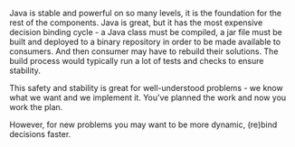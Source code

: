 Java is stable and powerful on so many levels, it is the foundation for the rest of the components. 
Java is great, but it has the most expensive decision binding cycle - a Java class must be compiled, 
a jar file must be built and deployed to a binary repository in order to be made available to consumers. And then consumer may have to rebuild their solutions. 
The build process would typically run a lot of tests and checks to ensure stability.

This safety and stability is great for well-understood problems - we know what we want and we implement it. 
You've planned the work and now you work the plan.

However, for new problems you may want to be more dynamic, (re)bind decisions faster.
